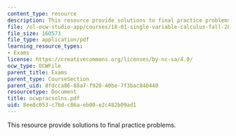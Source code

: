 ```yaml
---
content_type: resource
description: This resource provide solutions to final practice problems.
file: /ol-ocw-studio-app/courses/18-01-single-variable-calculus-fall-2005/8ee8c053c7bdc86aeb00e2c482b09ad1_ocwpracsolns.pdf
file_size: 160573
file_type: application/pdf
learning_resource_types:
- Exams
license: https://creativecommons.org/licenses/by-nc-sa/4.0/
ocw_type: OCWFile
parent_title: Exams
parent_type: CourseSection
parent_uid: 8fdcca86-88a7-f920-40be-7f3bac840440
resourcetype: Document
title: ocwpracsolns.pdf
uid: 8ee8c053-c7bd-c86a-eb00-e2c482b09ad1
---
```

This resource provide solutions to final practice problems.